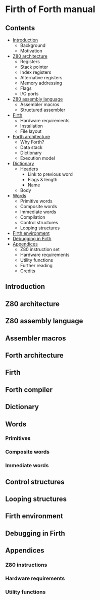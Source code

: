 # Firth of Forth manual

## Contents
* [Introduction](#Introduction)
    * Background
    * Motivation
* [Z80 architecture](#Z80-architecture)
    * Registers
    * Stack pointer
    * Index registers
    * Alternative registers
    * Memory addressing
    * Flags
    * I/O ports
* [Z80 assembly language](#Z80-assembly-language)
    * Assembler macros
    * Structured assembler
* [Firth](Firth)
    * Hardware requirements
    * Installation
    * File layout
* [Forth architecture](#Forth-architecture)
    * Why Forth?
    * Data stack
    * Dictionary
    * Execution model
* [Dictionary](#Dictionary)
    * Headers
        * Link to previous word
        * Flags & length
        * Name
    * Body
* [Words](#Words)
  * Primitive words
  * Composite words
  * Immediate words
  * Compilation
  * Control structures
  * Looping structures
* [Firth environment](#Firth-environment)
* [Debugging in Firth](#Debugging-in-Firth)
* [Appendices](#Appendices)
  * Z80 instruction set
  * Hardware requirements
  * Utility functions
  * Further reading
  * Credits

## Introduction
## Z80 architecture
## Z80 assembly language
## Assembler macros
## Forth architecture
## Firth
## Forth compiler
## Dictionary
## Words
### Primitives
### Composite words
### Immediate words
## Control structures
## Looping structures
## Firth environment
## Debugging in Firth
## Appendices
### Z80 instructions
### Hardware requirements
### Utility functions

